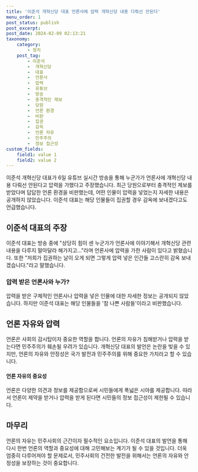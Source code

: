 ```yaml
---
title: '이준석 개혁신당 대표 언론사에 압력 개혁신당 내용 다뤄선 안된다'
menu_order: 1
post_status: publish
post_excerpt: 
post_date: 2024-02-09 02:13:21
taxonomy:
    category:
        - 정치
    post_tag:
        - 이준석
        -  개혁신당
        -  대표
        -  언론사
        -  압력
        -  유튜브
        -  방송
        -  충격적인 제보
        -  당원
        -  언론 환경
        -  비판
        -  집권
        -  감옥
        -  언론 자유
        -  민주주의
        -  정보 접근성
custom_fields:
    field1: value 1
    field2: value 2
---
```


이준석 개혁신당 대표가 6일 유튜브 실시간 방송을 통해 누군가가 언론사에 개혁신당 내용 다뤄선 안된다고 압력을 가했다고 주장했습니다. 최근 당원으로부터 충격적인 제보를 받았다며 답답한 언론 환경을 비판했는데, 어떤 인물이 압력을 넣었는지 자세한 내용은 공개하지 않았습니다. 이준석 대표는 해당 인물들이 집권할 경우 감옥에 보내겠다고도 언급했습니다.
## 이준석 대표의 주장
이준석 대표는 방송 중에 "상당히 힘이 센 누군가가 언론사에 이야기해서 개혁신당 관련 내용을 다루지 말아달라 해가지고…"라며 언론사에 압력을 가한 사람이 있다고 밝혔습니다. 또한 "저희가 집권하는 날이 오게 되면 그렇게 압력 넣은 인간들 고스란히 감옥 보내겠습니다."라고 말했습니다.
### 압력 받은 언론사와 누가?
압력을 받은 구체적인 언론사나 압력을 넣은 인물에 대한 자세한 정보는 공개되지 않았습니다. 하지만 이준석 대표는 해당 인물들을 '참 나쁜 사람들'이라고 비판했습니다.
## 언론 자유와 압력
언론은 사회의 감시탑이자 중요한 역할을 합니다. 언론의 자유가 침해받거나 압력을 받는다면 민주주의가 훼손될 우려가 있습니다. 개혁신당 대표의 발언은 논란을 빚을 수 있지만, 언론의 자유와 안정성은 국가 발전과 민주주의를 위해 중요한 가치라고 할 수 있습니다.
#### 언론 자유의 중요성
언론은 다양한 의견과 정보를 제공함으로써 시민들에게 폭넓은 시야를 제공합니다. 따라서 언론이 제약을 받거나 압력을 받게 된다면 시민들의 정보 접근성이 제한될 수 있습니다. 
## 마무리
언론의 자유는 민주사회의 근간이자 필수적인 요소입니다. 이준석 대표의 발언을 통해 다시 한번 언론의 역할과 중요성에 대해 고민해보는 계기가 될 수 있을 것입니다. 더욱 엄중히 다루어져야 할 문제로서, 민주사회의 건전한 발전을 위해서는 언론의 자유와 안정성을 보장하는 것이 중요합니다.
